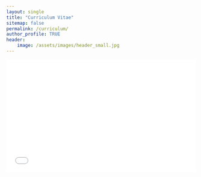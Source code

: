 ```yaml
---
layout: single
title: "Curriculum Vitae"
sitemap: false
permalink: /curriculum/
author_profile: TRUE
header:
    image: /assets/images/header_small.jpg
---
```


<embed src="../assets/documents/cv_gabriel-rudloff.pdf" type="application/pdf" width="100%" height="300px"/>
